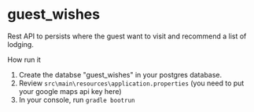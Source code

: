 # guest_wishes
Rest API to persists where the guest want to visit and recommend a list of lodging.

How run it

1. Create the databse "guest_wishes" in your postgres database.
2. Review `src\main\resources\application.properties` (you need to put your google maps api key here)
2. In your console, run `gradle bootrun`
